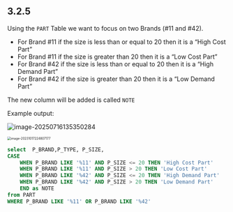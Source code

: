 ## 3.2.5

Using the `PART` Table we want to focus on two Brands (#11 and #42). 

* For Brand #11 if the size is less than or equal to 20 then it is a “High Cost Part”
* For Brand #11 if the size is greater than 20 then it is a “Low Cost Part”
* For Brand #42 if the size is less than or equal to 20 then it is a “High Demand Part”
* For Brand #42 if the size is greater than 20 then it is a “Low Demand Part”

The new column will be added is called `NOTE`

Example output:

![image-20250716135350284](images/image-20250716135350284.png)

<img src="images/image-20231017224807177.png" alt="image-20231017224807177" style="zoom:50%;" />



```SQL
select  P_BRAND,P_TYPE, P_SIZE,
CASE 
    WHEN P_BRAND LIKE '%11' AND P_SIZE <= 20 THEN 'High Cost Part'
    WHEN P_BRAND LIKE '%11' AND P_SIZE > 20 THEN 'Low Cost Part'
    WHEN P_BRAND LIKE '%42' AND P_SIZE <= 20 THEN 'High Demand Part'
    WHEN P_BRAND LIKE '%42' AND P_SIZE > 20 THEN 'Low Demand Part'
    END as NOTE
from PART
WHERE P_BRAND LIKE '%11' OR P_BRAND LIKE '%42'
```

